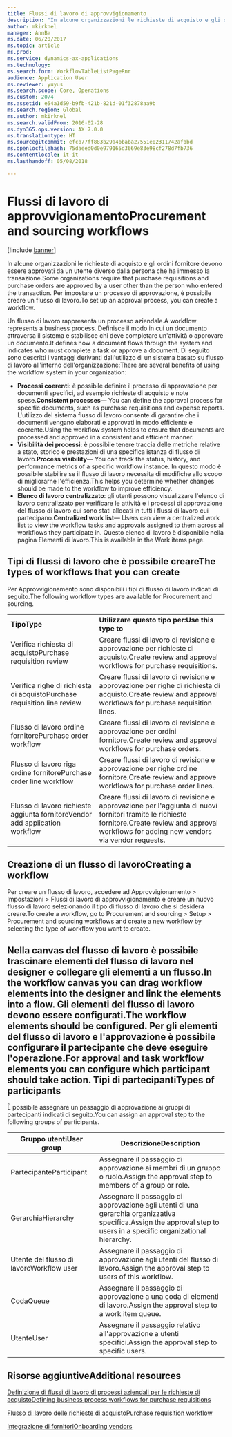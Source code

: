 ```yaml
---
title: Flussi di lavoro di approvvigionamento
description: "In alcune organizzazioni le richieste di acquisto e gli ordini fornitore devono essere approvati da un utente diverso dalla persona che ha immesso la transazione. Per impostare un processo di approvazione, è possibile creare un flusso di lavoro."
author: mkirknel
manager: AnnBe
ms.date: 06/20/2017
ms.topic: article
ms.prod: 
ms.service: dynamics-ax-applications
ms.technology: 
ms.search.form: WorkflowTableListPageRnr
audience: Application User
ms.reviewer: yuyus
ms.search.scope: Core, Operations
ms.custom: 2074
ms.assetid: e54a1d59-b9fb-421b-821d-01f32878aa9b
ms.search.region: Global
ms.author: mkirknel
ms.search.validFrom: 2016-02-28
ms.dyn365.ops.version: AX 7.0.0
ms.translationtype: HT
ms.sourcegitcommit: efcb77ff883b29a4bbaba27551e02311742afbbd
ms.openlocfilehash: 75daeed0d0e979165d3669e83e98cf278d7fb736
ms.contentlocale: it-it
ms.lasthandoff: 05/08/2018

---
```


# <a name="procurement-and-sourcing-workflows"></a><span data-ttu-id="67748-104">Flussi di lavoro di approvvigionamento</span><span class="sxs-lookup"><span data-stu-id="67748-104">Procurement and sourcing workflows</span></span>

[!include [banner](../includes/banner.md)]

<span data-ttu-id="67748-105">In alcune organizzazioni le richieste di acquisto e gli ordini fornitore devono essere approvati da un utente diverso dalla persona che ha immesso la transazione.</span><span class="sxs-lookup"><span data-stu-id="67748-105">Some organizations require that purchase requisitions and purchase orders are approved by a user other than the person who entered the transaction.</span></span> <span data-ttu-id="67748-106">Per impostare un processo di approvazione, è possibile creare un flusso di lavoro.</span><span class="sxs-lookup"><span data-stu-id="67748-106">To set up an approval process, you can create a workflow.</span></span>

<span data-ttu-id="67748-107">Un flusso di lavoro rappresenta un processo aziendale.</span><span class="sxs-lookup"><span data-stu-id="67748-107">A workflow represents a business process.</span></span> <span data-ttu-id="67748-108">Definisce il modo in cui un documento attraversa il sistema e stabilisce chi deve completare un'attività o approvare un documento.</span><span class="sxs-lookup"><span data-stu-id="67748-108">It defines how a document flows through the system and indicates who must complete a task or approve a document.</span></span> <span data-ttu-id="67748-109">Di seguito sono descritti i vantaggi derivanti dall'utilizzo di un sistema basato su flusso di lavoro all'interno dell'organizzazione:</span><span class="sxs-lookup"><span data-stu-id="67748-109">There are several benefits of using the workflow system in your organization:</span></span>
-   <span data-ttu-id="67748-110">**Processi coerenti**: è possibile definire il processo di approvazione per documenti specifici, ad esempio richieste di acquisto e note spese.</span><span class="sxs-lookup"><span data-stu-id="67748-110">**Consistent processes**— You can define the approval process for specific documents, such as purchase requisitions and expense reports.</span></span> <span data-ttu-id="67748-111">L'utilizzo del sistema flusso di lavoro consente di garantire che i documenti vengano elaborati e approvati in modo efficiente e coerente.</span><span class="sxs-lookup"><span data-stu-id="67748-111">Using the workflow system helps to ensure that documents are processed and approved in a consistent and efficient manner.</span></span>
-   <span data-ttu-id="67748-112">**Visibilità dei processi**: è possibile tenere traccia delle metriche relative a stato, storico e prestazioni di una specifica istanza di flusso di lavoro.</span><span class="sxs-lookup"><span data-stu-id="67748-112">**Process visibility**— You can track the status, history, and performance metrics of a specific workflow instance.</span></span> <span data-ttu-id="67748-113">In questo modo è possibile stabilire se il flusso di lavoro necessita di modifiche allo scopo di migliorarne l'efficienza.</span><span class="sxs-lookup"><span data-stu-id="67748-113">This helps you determine whether changes should be made to the workflow to improve efficiency.</span></span>
-   <span data-ttu-id="67748-114">**Elenco di lavoro centralizzato**: gli utenti possono visualizzare l'elenco di lavoro centralizzato per verificare le attività e i processi di approvazione del flusso di lavoro cui sono stati allocati in tutti i flussi di lavoro cui partecipano.</span><span class="sxs-lookup"><span data-stu-id="67748-114">**Centralized work list**— Users can view a centralized work list to view the workflow tasks and approvals assigned to them across all workflows they participate in.</span></span> <span data-ttu-id="67748-115">Questo elenco di lavoro è disponibile nella pagina Elementi di lavoro.</span><span class="sxs-lookup"><span data-stu-id="67748-115">This is available in the Work items page.</span></span>

## <a name="the-types-of-workflows-that-you-can-create"></a><span data-ttu-id="67748-116"> Tipi di flussi di lavoro che è possibile creare</span><span class="sxs-lookup"><span data-stu-id="67748-116">The types of workflows that you can create</span></span>
<span data-ttu-id="67748-117">Per Approvvigionamento sono disponibili i tipi di flusso di lavoro indicati di seguito.</span><span class="sxs-lookup"><span data-stu-id="67748-117">The following workflow types are available for Procurement and sourcing.</span></span>

|                                  |                                                               |
|----------------------------------|---------------------------------------------------------------|
| <span data-ttu-id="67748-118">**Tipo**</span><span class="sxs-lookup"><span data-stu-id="67748-118">**Type**</span></span>                         | <span data-ttu-id="67748-119">**Utilizzare questo tipo per:**</span><span class="sxs-lookup"><span data-stu-id="67748-119">**Use this type to**</span></span>                                          |
| <span data-ttu-id="67748-120">Verifica richiesta di acquisto</span><span class="sxs-lookup"><span data-stu-id="67748-120">Purchase requisition review</span></span>      | <span data-ttu-id="67748-121">Creare flussi di lavoro di revisione e approvazione per richieste di acquisto.</span><span class="sxs-lookup"><span data-stu-id="67748-121">Create review and approval workflows for purchase requisitions.</span></span>            |
| <span data-ttu-id="67748-122">Verifica righe di richiesta di acquisto</span><span class="sxs-lookup"><span data-stu-id="67748-122">Purchase requisition line review</span></span> | <span data-ttu-id="67748-123">Creare flussi di lavoro di revisione e approvazione per righe di richiesta di acquisto.</span><span class="sxs-lookup"><span data-stu-id="67748-123">Create review and approval workflows for purchase requisition lines.</span></span>       |
| <span data-ttu-id="67748-124">Flusso di lavoro ordine fornitore</span><span class="sxs-lookup"><span data-stu-id="67748-124">Purchase order workflow</span></span>          | <span data-ttu-id="67748-125">Creare flussi di lavoro di revisione e approvazione per ordini fornitore.</span><span class="sxs-lookup"><span data-stu-id="67748-125">Create review and approval workflows for purchase orders.</span></span>     |
| <span data-ttu-id="67748-126">Flusso di lavoro riga ordine fornitore</span><span class="sxs-lookup"><span data-stu-id="67748-126">Purchase order line workflow</span></span>     | <span data-ttu-id="67748-127">Creare flussi di lavoro di revisione e approvazione per righe ordine fornitore.</span><span class="sxs-lookup"><span data-stu-id="67748-127">Create review and approve workflows for purchase order lines.</span></span> |
| <span data-ttu-id="67748-128">Flusso di lavoro richieste aggiunta fornitore</span><span class="sxs-lookup"><span data-stu-id="67748-128">Vendor add application workflow</span></span>  | <span data-ttu-id="67748-129">Creare flussi di lavoro di revisione e approvazione per l'aggiunta di nuovi fornitori tramite le richieste fornitore.</span><span class="sxs-lookup"><span data-stu-id="67748-129">Create review and approval workflows for adding new vendors via vendor requests.</span></span> |

## <a name="creating-a-workflow"></a><span data-ttu-id="67748-130">Creazione di un flusso di lavoro</span><span class="sxs-lookup"><span data-stu-id="67748-130">Creating a workflow</span></span>
<span data-ttu-id="67748-131">Per creare un flusso di lavoro, accedere ad Approvvigionamento &gt; Impostazioni &gt; Flussi di lavoro di approvvigionamento e creare un nuovo flusso di lavoro selezionando il tipo di flusso di lavoro che si desidera creare.</span><span class="sxs-lookup"><span data-stu-id="67748-131">To create a workflow, go to Procurement and sourcing &gt; Setup &gt; Procurement and sourcing workflows and create a new workflow by selecting the type of workflow you want to create.</span></span>  

<span data-ttu-id="67748-132">Nella canvas del flusso di lavoro è possibile trascinare elementi del flusso di lavoro nel designer e collegare gli elementi a un flusso.</span><span class="sxs-lookup"><span data-stu-id="67748-132">In the workflow canvas you can drag workflow elements into the designer and link the elements into a flow.</span></span> <span data-ttu-id="67748-133">Gli elementi del flusso di lavoro devono essere configurati.</span><span class="sxs-lookup"><span data-stu-id="67748-133">The workflow elements should be configured.</span></span> <span data-ttu-id="67748-134">Per gli elementi del flusso di lavoro e l'approvazione è possibile configurare il partecipante che deve eseguire l'operazione.</span><span class="sxs-lookup"><span data-stu-id="67748-134">For approval and task workflow elements you can configure which participant should take action.</span></span>
<span data-ttu-id="67748-135">Tipi di partecipanti</span><span class="sxs-lookup"><span data-stu-id="67748-135">Types of participants</span></span>
----------------------

<span data-ttu-id="67748-136">È possibile assegnare un passaggio di approvazione ai gruppi di partecipanti indicati di seguito.</span><span class="sxs-lookup"><span data-stu-id="67748-136">You can assign an approval step to the following groups of participants.</span></span>

| <span data-ttu-id="67748-137">Gruppo utenti</span><span class="sxs-lookup"><span data-stu-id="67748-137">User group</span></span>    | <span data-ttu-id="67748-138">Descrizione</span><span class="sxs-lookup"><span data-stu-id="67748-138">Description</span></span>                                                               |
|---------------|---------------------------------------------------------------------------|
| <span data-ttu-id="67748-139">Partecipante</span><span class="sxs-lookup"><span data-stu-id="67748-139">Participant</span></span>   | <span data-ttu-id="67748-140">Assegnare il passaggio di approvazione ai membri di un gruppo o ruolo.</span><span class="sxs-lookup"><span data-stu-id="67748-140">Assign the approval step to members of a group or role.</span></span>                   |
| <span data-ttu-id="67748-141">Gerarchia</span><span class="sxs-lookup"><span data-stu-id="67748-141">Hierarchy</span></span>     | <span data-ttu-id="67748-142">Assegnare il passaggio di approvazione agli utenti di una gerarchia organizzativa specifica.</span><span class="sxs-lookup"><span data-stu-id="67748-142">Assign the approval step to users in a specific organizational hierarchy.</span></span> |
| <span data-ttu-id="67748-143">Utente del flusso di lavoro</span><span class="sxs-lookup"><span data-stu-id="67748-143">Workflow user</span></span> | <span data-ttu-id="67748-144">Assegnare il passaggio di approvazione agli utenti del flusso di lavoro.</span><span class="sxs-lookup"><span data-stu-id="67748-144">Assign the approval step to users of this workflow.</span></span>                       |
| <span data-ttu-id="67748-145">Coda</span><span class="sxs-lookup"><span data-stu-id="67748-145">Queue</span></span>         | <span data-ttu-id="67748-146">Assegnare il passaggio di approvazione a una coda di elementi di lavoro.</span><span class="sxs-lookup"><span data-stu-id="67748-146">Assign the approval step to a work item queue.</span></span>                            |
| <span data-ttu-id="67748-147">Utente</span><span class="sxs-lookup"><span data-stu-id="67748-147">User</span></span>          | <span data-ttu-id="67748-148">Assegnare il passaggio relativo all'approvazione a utenti specifici.</span><span class="sxs-lookup"><span data-stu-id="67748-148">Assign the approval step to specific users.</span></span>                               |



<a name="additional-resources"></a><span data-ttu-id="67748-149">Risorse aggiuntive</span><span class="sxs-lookup"><span data-stu-id="67748-149">Additional resources</span></span>
--------

[<span data-ttu-id="67748-150">Definizione di flussi di lavoro di processi aziendali per le richieste di acquisto</span><span class="sxs-lookup"><span data-stu-id="67748-150">Defining business process workflows for purchase requisitions</span></span>](https://mbs.microsoft.com/customersource/Global/AX/learning/documentation/white-papers/Defining_business_process_workflows_for_purchase_requisitions)

[<span data-ttu-id="67748-151">Flusso di lavoro delle richieste di acquisto</span><span class="sxs-lookup"><span data-stu-id="67748-151">Purchase requisition workflow</span></span>](purchase-requisitions-workflow.md)

[<span data-ttu-id="67748-152">Integrazione di fornitori</span><span class="sxs-lookup"><span data-stu-id="67748-152">Onboarding vendors</span></span>](vendor-onboarding.md)


